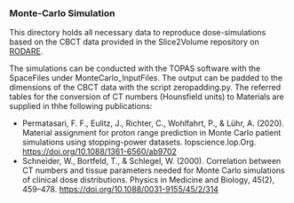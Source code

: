 ### Monte-Carlo Simulation

This directory holds all necessary data to reproduce dose-simulations based on the CBCT data provided in the Slice2Volume repository on [RODARE](https://rodare.hzdr.de/deposit/810). 

The simulations can be conducted with the TOPAS software with the SpaceFiles under MonteCarlo_InputFiles. The output can be padded to the dimensions of the CBCT data with the script zeropadding.py. The referred tables for the conversion of CT numbers (Hounsfield units) to Materials are supplied in thhe following publications:

* Permatasari, F. F., Eulitz, J., Richter, C., Wohlfahrt, P., & Lühr, A. (2020). Material assignment for proton range prediction in Monte Carlo patient simulations using stopping-power datasets. Iopscience.Iop.Org. https://doi.org/10.1088/1361-6560/ab9702
* Schneider, W., Bortfeld, T., & Schlegel, W. (2000). Correlation between CT numbers and tissue parameters needed for Monte Carlo simulations of clinical dose distributions. Physics in Medicine and Biology, 45(2), 459–478. https://doi.org/10.1088/0031-9155/45/2/314
